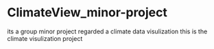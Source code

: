 # ClimateView_minor-project
its a group minor project regarded a climate data visulization
this is the climate visulization project
